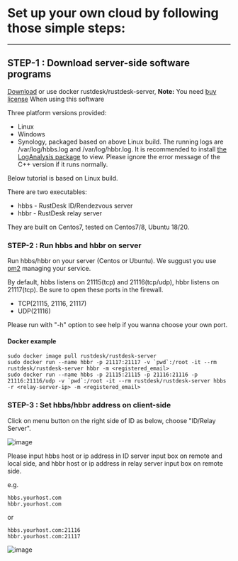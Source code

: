 
# Set up your own cloud by following those simple steps:
-----------

## STEP-1 : Download server-side software programs

[Download](https://github.com/rustdesk/rustdesk-server/) or use docker rustdesk/rustdesk-server, **Note:** You need [buy license](https://rustdesk.com/server/) When using this software

Three platform versions provided:
  - Linux
  - Windows
  - Synology, packaged based on above Linux build. The running logs are /var/log/hbbs.log and /var/log/hbbr.log. It is recommended to install [the LogAnalysis package](https://www.cphub.net) to view. Please ignore the error message of the C++ version if it runs normally.

Below tutorial is based on Linux build.

There are two executables:
  - hbbs - RustDesk ID/Rendezvous server
  - hbbr - RustDesk relay server

They are built on Centos7, tested on Centos7/8, Ubuntu 18/20.

### STEP-2 : Run hbbs and hbbr on server

Run hbbs/hbbr on your server (Centos or Ubuntu). We suggust you use [pm2](https://pm2.keymetrics.io/) managing your service.

By default, hbbs listens on 21115(tcp) and 21116(tcp/udp), hbbr listens on 21117(tcp). Be sure to open these ports in the firewall.

- TCP(21115, 21116, 21117)
- UDP(21116)

Please run with "-h" option to see help if you wanna choose your own port.

#### Docker example
```
sudo docker image pull rustdesk/rustdesk-server
sudo docker run --name hbbr -p 21117:21117 -v `pwd`:/root -it --rm rustdesk/rustdesk-server hbbr -m <registered_email>
sudo docker run --name hbbs -p 21115:21115 -p 21116:21116 -p 21116:21116/udp -v `pwd`:/root -it --rm rustdesk/rustdesk-server hbbs -r <relay-server-ip> -m <registered_email>
```

### STEP-3 : Set hbbs/hbbr address on client-side

Click on menu button on the right side of ID as below, choose "ID/Relay Server".

![image](https://user-images.githubusercontent.com/71636191/113117333-e73c8f00-9240-11eb-8653-fc0c2ae4f0bf.png)

Please input hbbs host or ip address in ID server input box on remote and local side, and hbbr host or ip address in relay server input box on remote side.

e.g.

```
hbbs.yourhost.com
hbbr.yourhost.com
```

or

```
hbbs.yourhost.com:21116
hbbr.yourhost.com:21117
```

![image](https://user-images.githubusercontent.com/71636191/113117449-0509f400-9241-11eb-9425-0f70b676d4b6.png)
